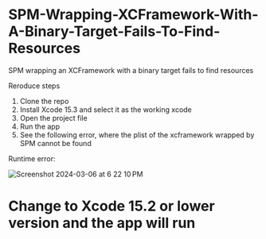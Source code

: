 # SPM-Wrapping-XCFramework-With-A-Binary-Target-Fails-To-Find-Resources
SPM wrapping an XCFramework with a binary target fails to find resources

Reroduce steps
1) Clone the repo
2) Install Xcode 15.3 and select it as the working xcode
3) Open the project file
4) Run the app
5) See the following error, where the plist of the xcframework wrapped by SPM cannot be found

Runtime error:

![Screenshot 2024-03-06 at 6 22 10 PM](https://github.com/danibachar/SPM-Wrapping-XCFramework-With-A-Binary-Target-Fails-To-Find-Resources/assets/6380777/d71f6836-82ce-40af-b031-61fe6f26e8e0)



# Change to Xcode 15.2 or lower version and the app will run
